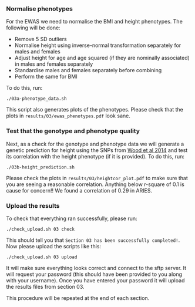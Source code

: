 ### Normalise phenotypes

For the EWAS we need to normalise the BMI and height phenotypes. The following will be done:

- Remove 5 SD outliers
- Normalise height using inverse-normal transformation separately for males and females
- Adjust height for age and age squared (if they are nominally associated) in males and females separately
- Standardise males and females separately before combining
- Perform the same for BMI

To do this, run:

    ./03a-phenotype_data.sh

This script also generates plots of the phenotypes. Please check that the plots in `results/03/ewas_phenotypes.pdf` look sane.

### Test that the genotype and phenotype quality

Next, as a check for the genotype and phenotype data we will generate a genetic prediction for height using the SNPs from [Wood et al 2014](http://www.ncbi.nlm.nih.gov/pubmed/25282103) and test its correlation with the height phenotype (if it is provided). To do this, run:

    ./03b-height_prediction.sh

Please check the plots in `results/03/heightcor_plot.pdf` to make sure that you are seeing a reasonable correlation. Anything below r-square of 0.1 is cause for concern!! We found a correlation of 0.29 in ARIES.


### Upload the results

To check that everything ran successfully, please run:

```
./check_upload.sh 03 check
```

This should tell you that `Section 03 has been successfully completed!`. Now please upload the scripts like this:

```
./check_upload.sh 03 upload
```

It will make sure everything looks correct and connect to the sftp server. It will request your password (this should have been provided to you along with your username). Once you have entered your password it will upload the results files from section 03.

This procedure will be repeated at the end of each section.